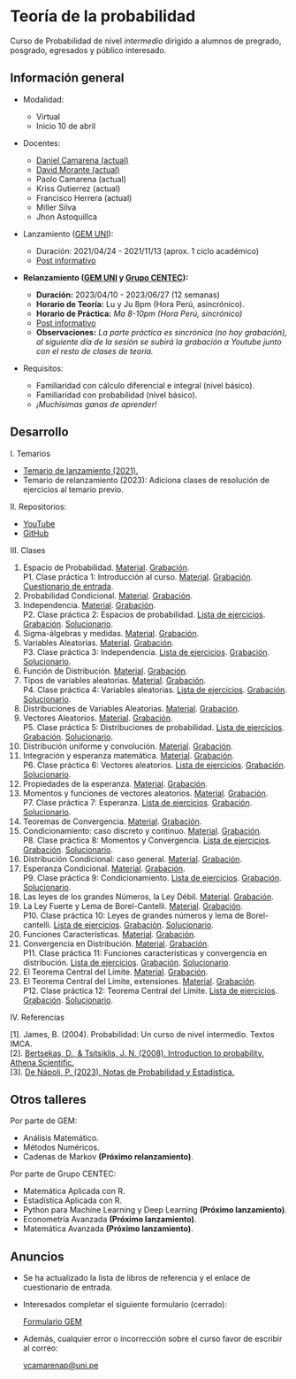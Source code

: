 # Teoría de la probabilidad

Curso de Probabilidad de nivel *intermedio* dirigido a alumnos de pregrado, posgrado, egresados y público interesado.



## Información general

- Modalidad: 

   - Virtual
   - Inicio 10 de abril

- Docentes: 

   - [Daniel Camarena (actual)](https://github.com/DanielCamarena)
   - [David Morante (actual)](https://github.com/Dlay05)
   - Paolo Camarena (actual)
   - Kriss Gutierrez (actual)
   - Francisco Herrera (actual)
   - Miller Silva
   - Jhon Astoquillca

- Lanzamiento ([GEM UNI](https://www.facebook.com/GEMFCUNI)):

   - Duración: 2021/04/24 - 2021/11/13 (aprox. 1 ciclo académico)
   - [Post informativo](https://www.facebook.com/GEMFCUNI/posts/pfbid025QnWHQb9F6HdTH8HNZiqf6SL1T19WXqCrdWwm41ccxiccLfUUBca9czd3AtG4Z3ul)

- **Relanzamiento ([GEM UNI](https://www.facebook.com/GEMFCUNI) y [Grupo CENTEC](https://www.facebook.com/grupocentec/)):** 
   
   - **Duración:** 2023/04/10 - 2023/06/27 (12 semanas)
   - **Horario de Teoría:** Lu y Ju 8pm (Hora Perú, asincrónico). 
   - **Horario de Práctica:** *Ma 8-10pm (Hora Perú, sincrónico)*
   - [Post informativo](https://www.facebook.com/236250423186775/posts/pfbid019KfqurWaoQT4ZTtRmyhciVj7uAqrAwN6cFpxqRfTeyYAYmx5e2DHr9kJ6UPyda4l/?sfnsn=mo&mibextid=RUbZ1f)
   - **Observaciones:** *La parte práctica es sincrónica (no hay grabación), al siguiente día de la sesión se subirá la grabación a Youtube junto con el resto de clases de teoría.*

- Requisitos:
   
   - Familiaridad con cálculo diferencial e integral (nivel básico).
   - Familiaridad con probabilidad (nivel básico).
   - *¡Muchísimas ganas de aprender!*


## Desarrollo

I. Temarios
   
   - [Temario de lanzamiento (2021).](https://drive.google.com/file/d/17OO3J11IpbBZYR6gERC-9_4Fh7VSzvHp/view?usp=share_link)
   - Temario de relanzamiento (2023): Adiciona clases de resolución de ejercicios al temario previo.

II. Repositorios:

   - [YouTube](https://youtube.com/playlist?list=PLYeULBCgR9DXFIZY_tX-FCOocFPqfu2IQ)
   - [GitHub](https://github.com/DanielCamarena/Cursos-Talleres/edit/main/Probabilidad_GEM/)

III. Clases

   1. Espacio de Probabilidad. [Material](https://drive.google.com/file/d/1OKCu-ILEGoG_iw693BtbzvaQlsTu7Q9U/view?usp=share_link). [Grabación](https://youtu.be/S3exXxAityg). <br>
   P1. Clase práctica 1: Introducción al curso. [Material](https://drive.google.com/file/d/1_SMegv2qD7sLHVUjKTA91anonvRGibVz/view?usp=share_link). [Grabación](https://youtu.be/ale_CkatOuY). [Cuestionario de entrada](https://forms.gle/WhVSdfikzS4N8yEXA). <br>
   2. Probabilidad Condicional. [Material](https://drive.google.com/file/d/10DPacAFxwR3ECfHxLW7UBsBZvSyL5R54/view?usp=share_link). [Grabación](https://youtu.be/F7QLhQ2Rs9U). <br>
   3. Independencia. [Material](https://drive.google.com/file/d/12AWRgalmjVyVM7EC-wdH9AmdzrxQA-e3/view?usp=share_link). [Grabación](https://youtu.be/Gq82OKxrlUg). <br>
   P2. Clase práctica 2: Espacios de probabilidad. [Lista de ejercicios](https://drive.google.com/file/d/1J5JyTnD5Ff_eiDbrw4lUxGqzgBnbVFdl/view?usp=share_link). [Grabación](https://youtu.be/3wnu6eKbPLw). [Solucionario](https://drive.google.com/file/d/1xzItB7sFVz-nwVrUaszbTp-n1HuvoDRs/view?usp=share_link). <br>
   4. Sigma-álgebras y medidas. [Material](https://drive.google.com/file/d/1nzaW3GMgz8sx6MfMbSNLAPAcTpWm1Aja/view?usp=share_link). [Grabación](https://youtu.be/CxMyLMm4Pf4). <br>
   5. Variables Aleatorias. [Material](https://drive.google.com/file/d/1nxy7fR-BNqMbVQRP4X0dKGqrWw5G74kC/view?usp=share_link). [Grabación](https://youtu.be/JXgDHkz5S-8). <br>
   P3. Clase práctica 3: Independencia. [Lista de ejercicios](https://drive.google.com/file/d/15Nlo0o-dzFROBqw2okstQcI4O5-8wrZi/view?usp=share_link). [Grabación](). [Solucionario](https://drive.google.com/file/d/1CZC-NpC53w-kbr0jEeA-kYsRRYqV4VPV/view?usp=share_link). <br>
   6. Función de Distribución. [Material](https://drive.google.com/file/d/19B64X3NddcwbAmuU598Djx7v5CluDCS0/view?usp=share_link). [Grabación](https://youtu.be/dkTglvD0ToU). <br>
   7. Tipos de variables aleatorias. [Material](https://drive.google.com/file/d/1xF0XOardCUvfbfC_bLCf8T7tCFnX3inB/view?usp=share_link). [Grabación](https://youtu.be/f-LM-_RZ9yc). <br>
   P4. Clase práctica 4: Variables aleatorias. [Lista de ejercicios](https://drive.google.com/file/d/1J5JyTnD5Ff_eiDbrw4lUxGqzgBnbVFdl/view?usp=share_link). [Grabación](). [Solucionario](https://drive.google.com/file/d/1xzItB7sFVz-nwVrUaszbTp-n1HuvoDRs/view?usp=share_link). <br>
   8. Distribuciones de Variables Aleatorias. [Material](). [Grabación](https://youtu.be/EkzT4guT8og). <br>
   9. Vectores Aleatorios. [Material](). [Grabación](https://youtu.be/yGhmEPOqdwE). <br>
   P5.  Clase práctica 5: Distribuciones de probabilidad. [Lista de ejercicios](). [Grabación](). [Solucionario](). <br>
   10. Distribución uniforme y convolución. [Material](). [Grabación](https://youtu.be/IwfjTGQGyR4). <br>
   11. Integración y esperanza matemática. [Material](). [Grabación](). <br>
   P6. Clase práctica 6: Vectores aleatorios. [Lista de ejercicios](). [Grabación](). [Solucionario](). <br>
   12. Propiedades de la esperanza. [Material](). [Grabación](). <br>
   13. Momentos y funciones de vectores aleatorios. [Material](). [Grabación](). <br>
   P7. Clase práctica 7: Esperanza. [Lista de ejercicios](). [Grabación](). [Solucionario](). <br>
   14. Teoremas de Convergencia. [Material](). [Grabación](). <br>
   15. Condicionamiento: caso discreto y continuo. [Material](). [Grabación](). <br>
   P8. Clase práctica 8: Momentos y Convergencia. [Lista de ejercicios](). [Grabación](). [Solucionario](). <br>
   16. Distribución Condicional: caso general. [Material](). [Grabación](). <br>
   17. Esperanza Condicional. [Material](). [Grabación](). <br>
   P9. Clase práctica 9: Condicionamiento. [Lista de ejercicios](). [Grabación](). [Solucionario](). <br>
   18. Las leyes de los grandes Números, la Ley Débil. [Material](). [Grabación](). <br>
   19. La Ley Fuerte y Lema de Borel-Cantelli. [Material](). [Grabación](). <br>
   P10. Clase práctica 10: Leyes de grandes números y lema de Borel-cantelli. [Lista de ejercicios](). [Grabación](). [Solucionario](). <br>
   20. Funciones Características. [Material](). [Grabación](). <br>
   21. Convergencia en Distribución. [Material](). [Grabación](). <br>
   P11. Clase práctica 11: Funciones características y convergencia en distribución. [Lista de ejercicios](). [Grabación](). [Solucionario](). <br>
   22. El Teorema Central del Límite. [Material](). [Grabación](). <br>
   23. El Teorema Central del Límite, extensiones. [Material](). [Grabación](). <br>
   P12. Clase práctica 12: Teorema Central del Límite. [Lista de ejercicios](). [Grabación](). [Solucionario](). <br>
   
IV. Referencias
   
   [1]. James, B. (2004). Probabilidad: Un curso de nivel intermedio. Textos IMCA. <br>
   [2]. [Bertsekas, D., & Tsitsiklis, J. N. (2008). Introduction to probability. Athena Scientific.](https://www.vfu.bg/en/e-Learning/Math--Bertsekas_Tsitsiklis_Introduction_to_probability.pdf) <br>
   [3]. [De Nápoli, P. (2023). Notas de Probabilidad y Estadística.](http://mate.dm.uba.ar/~pdenapo/notas_de_proba.pdf) <br>

## Otros talleres

Por parte de GEM:

- Análisis Matemático.
- Métodos Numéricos.
- Cadenas de Markov **(Próximo relanzamiento)**.


Por parte de Grupo CENTEC:

- Matemática Aplicada con R.
- Estadística Aplicada con R.
- Python para Machine Learning y Deep Learning **(Próximo lanzamiento)**.
- Econometría Avanzada **(Próximo lanzamiento)**.
- Matemática Avanzada **(Próximo lanzamiento)**.


## Anuncios

- Se ha actualizado la lista de libros de referencia y el enlace de cuestionario de entrada.

- Interesados completar el siguiente formulario (cerrado):

  [Formulario GEM](https://forms.gle/SqNTUfKyCNH32mZR9)

- Además, cualquier error o incorrección sobre el curso favor de escribir al correo:

  vcamarenap@uni.pe
